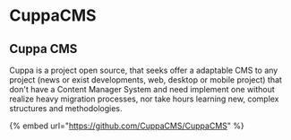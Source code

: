 # CuppaCMS

## Cuppa CMS

Cuppa is a project open source, that seeks offer a adaptable CMS to any project \(news or exist developments, web, desktop or mobile project\) that don't have a Content Manager System and need implement one without realize heavy migration processes, nor take hours learning new, complex structures and methodologies.

{% embed url="https://github.com/CuppaCMS/CuppaCMS" %}



